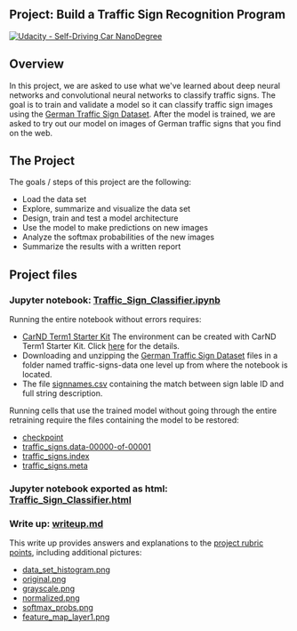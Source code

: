 ## Project: Build a Traffic Sign Recognition Program
[![Udacity - Self-Driving Car NanoDegree](https://s3.amazonaws.com/udacity-sdc/github/shield-carnd.svg)](http://www.udacity.com/drive)

Overview
---
In this project, we are asked to use what we've learned about deep neural networks and convolutional neural networks to classify traffic signs. The goal is to train and validate a model so it can classify traffic sign images using the [German Traffic Sign Dataset](http://benchmark.ini.rub.de/?section=gtsrb&subsection=dataset). After the model is trained, we are asked to try out our model on images of German traffic signs that you find on the web.

The Project
---
The goals / steps of this project are the following:
* Load the data set
* Explore, summarize and visualize the data set
* Design, train and test a model architecture
* Use the model to make predictions on new images
* Analyze the softmax probabilities of the new images
* Summarize the results with a written report

Project files
---

### Jupyter notebook: [Traffic_Sign_Classifier.ipynb](https://github.com/schambon77/CarND-Traffic-Sign-Classifier/blob/master/Traffic_Sign_Classifier.ipynb)
Running the entire notebook without errors requires:
* [CarND Term1 Starter Kit](https://github.com/udacity/CarND-Term1-Starter-Kit)
The environment can be created with CarND Term1 Starter Kit. Click [here](https://github.com/udacity/CarND-Term1-Starter-Kit/blob/master/README.md) for the details.
* Downloading and unzipping the [German Traffic Sign Dataset](http://benchmark.ini.rub.de/?section=gtsrb&subsection=dataset) files in a folder named traffic-signs-data one level up from where the notebook is located.
* The file [signnames.csv](https://github.com/schambon77/CarND-Traffic-Sign-Classifier/blob/master/signnames.csv) containing the match between sign lable ID and full string description.

Running cells that use the trained model without going through the entire retraining require the files containing the model to be restored:
* [checkpoint](https://github.com/schambon77/CarND-Traffic-Sign-Classifier/blob/master/checkpoint)
* [traffic_signs.data-00000-of-00001](https://github.com/schambon77/CarND-Traffic-Sign-Classifier/blob/master/traffic_signs.data-00000-of-00001)
* [traffic_signs.index](https://github.com/schambon77/CarND-Traffic-Sign-Classifier/blob/master/traffic_signs.index)
* [traffic_signs.meta](https://github.com/schambon77/CarND-Traffic-Sign-Classifier/blob/master/traffic_signs.meta)

### Jupyter notebook exported as html: [Traffic_Sign_Classifier.html](https://github.com/schambon77/CarND-Traffic-Sign-Classifier/blob/master/Traffic_Sign_Classifier.html)

### Write up: [writeup.md](https://github.com/schambon77/CarND-Traffic-Sign-Classifier/blob/master/writeup.md)
This write up provides answers and explanations to the [project rubric points](https://review.udacity.com/#!/rubrics/481/view), including additional pictures:
* [data_set_histogram.png](https://github.com/schambon77/CarND-Traffic-Sign-Classifier/blob/master/data_set_histogram.png)
* [original.png](https://github.com/schambon77/CarND-Traffic-Sign-Classifier/blob/master/original.png)
* [grayscale.png](https://github.com/schambon77/CarND-Traffic-Sign-Classifier/blob/master/grayscale.png)
* [normalized.png](https://github.com/schambon77/CarND-Traffic-Sign-Classifier/blob/master/normalized.png)
* [softmax_probs.png](https://github.com/schambon77/CarND-Traffic-Sign-Classifier/blob/master/softmax_probs.png)
* [feature_map_layer1.png](https://github.com/schambon77/CarND-Traffic-Sign-Classifier/blob/master/feature_map_layer1.png)
